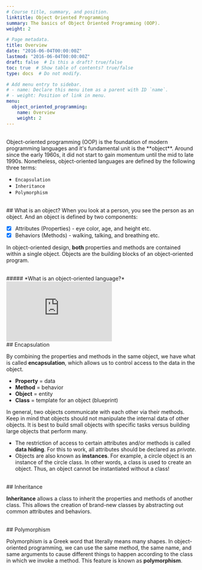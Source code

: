 ```yaml
---
# Course title, summary, and position.
linktitle: Object Oriented Programming
summary: The basics of Object Oriented Programming (OOP).
weight: 2

# Page metadata.
title: Overview
date: "2016-06-04T00:00:00Z"
lastmod: "2016-06-04T00:00:00Z"
draft: false  # Is this a draft? true/false
toc: true  # Show table of contents? true/false
type: docs  # Do not modify.

# Add menu entry to sidebar.
# - name: Declare this menu item as a parent with ID `name`.
# - weight: Position of link in menu.
menu:
  object_oriented_programming:
    name: Overview
    weight: 2
---
```


<br>
Object-oriented programming (OOP) is the foundation of modern programming languages and it's fundamental unit is the **object**. Around since the early 1960s, it did not start to gain momentum until the mid to late 1990s. Nonetheless, object-oriented languages are defined by the following three terms:

- `Encapsulation`
- `Inheritance`
- `Polymorphism`

<br>
## What is an object?
When you look at a person, you see the person as an object. And an object is defined by two components:  

- [x] Attributes (Properties) - eye color, age, and height etc.
- [x] Behaviors (Methods) - walking, talking, and breathing etc.  

In object-oriented design, **both** properties and methods are contained within a single object. Objects are the building blocks of an object-oriented program.  

<br>
##### *What is an object-oriented language?*
<iframe width="280" height="158" src="https://www.youtube.com/embed/SS-9y0H3Si8" frameborder="0" allowfullscreen></iframe>  

<br>
## Encapsulation

By combining the properties and methods in the same object, we have what is called **encapsulation**, which allows us to control access to the data in the object.  

- **Property** = data
- **Method** = behavior
- **Object** = entity
- **Class** = template for an object (blueprint)

In general, two objects communicate with each other via their methods. Keep in mind that objects should not manipulate the internal data of other objects. It is best to build small objects with specific tasks versus building large objects that perform many.  

* The restriction of access to certain attributes and/or methods is called **data hiding**. For this to work, all attributes should be declared as *private*.
* Objects are also known as **instances**. For example, a circle object is an instance of the circle class. In other words, a class is used to create an object. Thus, an object cannot be instantiated without a class!  

<br>
## Inheritance

**Inheritance** allows a class to inherit the properties and methods of another class. This allows the creation of brand-new classes by abstracting out common attributes and behaviors.  

<br>
## Polymorphism

Polymorphism is a Greek word that literally means many shapes. In object-oriented programming, we can use the same method, the same name, and same arguments to cause different things to happen according to the class in which we invoke a method. This feature is known as **polymorphism**.  
